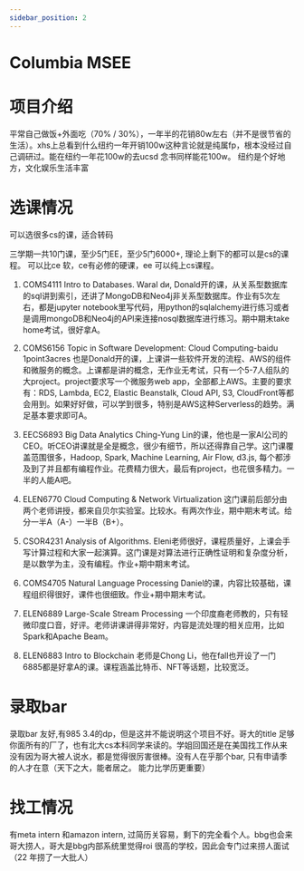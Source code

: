 ```yaml
---
sidebar_position: 2
---
```

# Columbia MSEE

# 项目介绍

平常自己做饭+外面吃（70% / 30%），一年半的花销80w左右（并不是很节省的生活）。xhs上总看到什么纽约一年开销100w这种言论就是纯属fp，根本没经过自己调研过。能在纽约一年花100w的去ucsd 念书同样能花100w。
纽约是个好地方，文化娱乐生活丰富
# 选课情况
可以选很多cs的课，适合转码

三学期一共10门课，至少5门EE，至少5门6000+, 理论上剩下的都可以是cs的课程。
可以比ce 软，ce有必修的硬课，ee 可以纯上cs课程。

1. COMS4111 Intro to Databases. Waral dи,
Donald开的课，从关系型数据库的sql讲到索引，还讲了MongoDB和Neo4j非关系型数据库。作业有5次左右，都是jupyter notebook里写代码，用python的sqlalchemy进行练习或者是调用mongoDB和Neo4j的API来连接nosql数据库进行练习。期中期末take home考试，很好拿A。

2. COMS6156 Topic in Software Development: Cloud Computing-baidu 1point3acres
也是Donald开的课，上课讲一些软件开发的流程、AWS的组件和微服务的概念。上课都是讲的概念，无作业无考试，只有一个5-7人组队的大project。project要求写一个微服务web app，全部都上AWS。主要的要求有：RDS, Lambda, EC2, Elastic Beanstalk, Cloud API, S3, CloudFront等都会用到。如果好好做，可以学到很多，特别是AWS这种Serverless的趋势。满足基本要求即可A。

3. EECS6893 Big Data Analytics
Ching-Yung Lin的课，他也是一家AI公司的CEO。听CEO讲课就是全是概念，很少有细节，所以还得靠自己学。这门课覆盖范围很多，Hadoop, Spark, Machine Learning, Air Flow, d3.js, 每个都涉及到了并且都有编程作业。花费精力很大，最后有project，也花很多精力。一半的人能A吧。

4. ELEN6770 Cloud Computing & Network Virtualization
这门课前后部分由两个老师讲授，都来自贝尔实验室。比较水。有两次作业，期中期末考试。给分一半A（A-）一半B（B+）。

5. CSOR4231 Analysis of Algorithms.
Eleni老师很好，课程质量好，上课会手写计算过程和大家一起演算。这门课是对算法进行正确性证明和复杂度分析，是以数学为主，没有编程。作业+期中期末考试。
6. COMS4705 Natural Language Processing
Daniel的课，内容比较基础，课程组织得很好，课件也很细致。作业+期中期末考试。
7. ELEN6889 Large-Scale Stream Processing
一个印度裔老师教的，只有轻微印度口音，好评。老师讲课讲得非常好，内容是流处理的相关应用，比如Spark和Apache Beam。
8. ELEN6883 Intro to Blockchain
老师是Chong Li，他在fall也开设了一门6885都是好拿A的课。课程涵盖比特币、NFT等话题，比较宽泛。


# 录取bar 
录取bar 友好,有985 3.4的dp，但是这并不能说明这个项目不好。哥大的title 足够你面所有的厂了，也有北大cs本科同学来读的。学姐回国还是在美国找工作从来没有因为哥大被人说水，都是觉得很厉害很棒。没有人在乎那个bar, 只有申请季的人才在意（天下之大，能者居之。 能力比学历更重要）

# 找工情况
有meta intern 和amazon intern, 过简历关容易，剩下的完全看个人。bbg也会来哥大捞人，哥大是bbg内部系统里觉得roi 很高的学校，因此会专门过来捞人面试（22 年捞了一大批人）